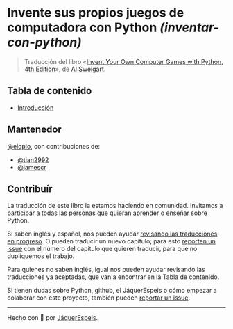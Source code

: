 # Invente sus propios juegos de computadora con Python _(inventar-con-python)_

> Traducción del libro
«[Invent Your Own Computer Games with Python, 4th Edition](https://inventwithpython.com/invent4thed/)»,
de [Al Sweigart](https://twitter.com/AlSweigart).

## Tabla de contenido

 * [Introducción](introduccion.md)

## Mantenedor

[@elopio](https://github.com/elopio), con contribuciones de:

* [@tian2992](https://github.com/tian2992)
* [@jamescr](https://github.com/jamescr)

## Contribuír

La traducción de este libro la estamos haciendo en comunidad. Invitamos a participar a todas las personas que quieran aprender o enseñar sobre Python.

Si saben inglés y español, nos pueden ayudar [revisando las traducciones en progreso](https://github.com/JaquerEspeis/inventar-con-python/pulls). O pueden traducir un nuevo capítulo; para esto [reporten un issue](https://github.com/JaquerEspeis/inventar-con-python/issues/new) con el número del capítulo que quieren traducir, para que no dupliquemos el trabajo.

Para quienes no saben inglés, igual nos pueden ayudar revisando las traducciones ya aceptadas, que van a encontrar en la Tabla de contenido.

Si tienen dudas sobre Python, github, el JáquerEspeis o cómo empezar a colaborar con este proyecto, también pueden [reportar un issue](https://github.com/JaquerEspeis/inventar-con-python/issues/new).

***

Hecho con :rainbow: por [JáquerEspeis](https://github.com/jaquerespeis).
